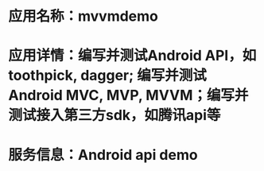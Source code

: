 # 应用名称：mvvmdemo
# 应用详情：编写并测试Android API，如toothpick, dagger; 编写并测试Android MVC, MVP, MVVM；编写并测试接入第三方sdk，如腾讯api等
# 服务信息：Android api demo
